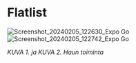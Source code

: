 # Flatlist


![Screenshot_20240205_122630_Expo Go](https://github.com/lavia1/Flatlist/assets/127945558/c6182a0c-c9c1-4f06-8d22-79a4c034d8d0)
![Screenshot_20240205_122742_Expo Go](https://github.com/lavia1/Flatlist/assets/127945558/8273e321-34fa-41cd-b7b1-0d080dd4ca13)

*KUVA 1. ja KUVA 2. Haun toiminta*
